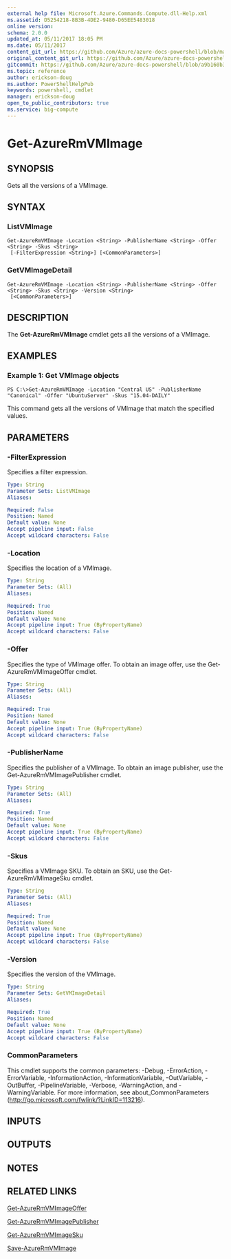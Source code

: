 ```yaml
---
external help file: Microsoft.Azure.Commands.Compute.dll-Help.xml
ms.assetid: D5254218-8B3B-4DE2-9480-D65EE5483018
online version:
schema: 2.0.0
updated_at: 05/11/2017 18:05 PM
ms.date: 05/11/2017
content_git_url: https://github.com/Azure/azure-docs-powershell/blob/master/azureps-cmdlets-docs/ResourceManager/AzureRM.Compute/v3.0.0/Get-AzureRmVMImage.md
original_content_git_url: https://github.com/Azure/azure-docs-powershell/blob/master/azureps-cmdlets-docs/ResourceManager/AzureRM.Compute/v3.0.0/Get-AzureRmVMImage.md
gitcommit: https://github.com/Azure/azure-docs-powershell/blob/a9b160b3b332c6a38589f1828b17cf2391c2454e
ms.topic: reference
author: erickson-doug
ms.author: PowerShellHelpPub
keywords: powershell, cmdlet
manager: erickson-doug
open_to_public_contributors: true
ms.service: big-compute
---
```


# Get-AzureRmVMImage

## SYNOPSIS
Gets all the versions of a VMImage.

## SYNTAX

### ListVMImage
```
Get-AzureRmVMImage -Location <String> -PublisherName <String> -Offer <String> -Skus <String>
 [-FilterExpression <String>] [<CommonParameters>]
```

### GetVMImageDetail
```
Get-AzureRmVMImage -Location <String> -PublisherName <String> -Offer <String> -Skus <String> -Version <String>
 [<CommonParameters>]
```

## DESCRIPTION
The **Get-AzureRmVMImage** cmdlet gets all the versions of a VMImage.

## EXAMPLES

### Example 1: Get VMImage objects
```
PS C:\>Get-AzureRmVMImage -Location "Central US" -PublisherName "Canonical" -Offer "UbuntuServer" -Skus "15.04-DAILY"
```

This command gets all the versions of VMImage that match the specified values.

## PARAMETERS

### -FilterExpression
Specifies a filter expression.

```yaml
Type: String
Parameter Sets: ListVMImage
Aliases: 

Required: False
Position: Named
Default value: None
Accept pipeline input: False
Accept wildcard characters: False
```

### -Location
Specifies the location of a VMImage.

```yaml
Type: String
Parameter Sets: (All)
Aliases: 

Required: True
Position: Named
Default value: None
Accept pipeline input: True (ByPropertyName)
Accept wildcard characters: False
```

### -Offer
Specifies the type of VMImage offer.
To obtain an image offer, use the Get-AzureRmVMImageOffer cmdlet.

```yaml
Type: String
Parameter Sets: (All)
Aliases: 

Required: True
Position: Named
Default value: None
Accept pipeline input: True (ByPropertyName)
Accept wildcard characters: False
```

### -PublisherName
Specifies the publisher of a VMImage.
To obtain an image publisher, use the Get-AzureRmVMImagePublisher cmdlet.

```yaml
Type: String
Parameter Sets: (All)
Aliases: 

Required: True
Position: Named
Default value: None
Accept pipeline input: True (ByPropertyName)
Accept wildcard characters: False
```

### -Skus
Specifies a VMImage SKU.
To obtain an SKU, use the Get-AzureRmVMImageSku cmdlet.

```yaml
Type: String
Parameter Sets: (All)
Aliases: 

Required: True
Position: Named
Default value: None
Accept pipeline input: True (ByPropertyName)
Accept wildcard characters: False
```

### -Version
Specifies the version of the VMImage.

```yaml
Type: String
Parameter Sets: GetVMImageDetail
Aliases: 

Required: True
Position: Named
Default value: None
Accept pipeline input: True (ByPropertyName)
Accept wildcard characters: False
```

### CommonParameters
This cmdlet supports the common parameters: -Debug, -ErrorAction, -ErrorVariable, -InformationAction, -InformationVariable, -OutVariable, -OutBuffer, -PipelineVariable, -Verbose, -WarningAction, and -WarningVariable. For more information, see about_CommonParameters (http://go.microsoft.com/fwlink/?LinkID=113216).

## INPUTS

## OUTPUTS

## NOTES

## RELATED LINKS

[Get-AzureRmVMImageOffer](./Get-AzureRmVMImageOffer.md)

[Get-AzureRmVMImagePublisher](./Get-AzureRmVMImagePublisher.md)

[Get-AzureRmVMImageSku](./Get-AzureRmVMImageSku.md)

[Save-AzureRmVMImage](./Save-AzureRmVMImage.md)


